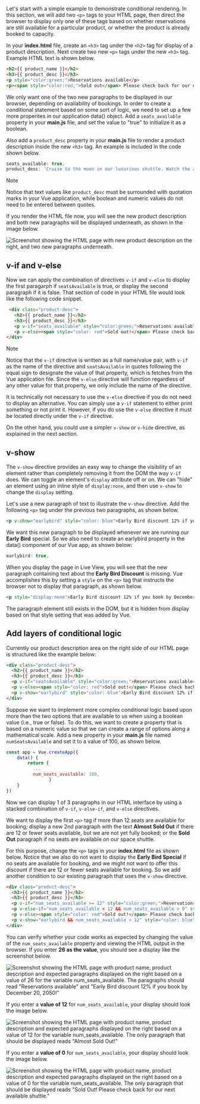 Let's start with a simple example to demonstrate conditional rendering. In this section, we will add two `<p>` tags to your HTML page, then direct the browser to display only one of these tags based on whether reservations are still available for a particular product, or whether the product is already booked to capacity.

In your **index.html** file, create an `<h3>` tag under the `<h2>` tag for display of a product description. Next create two new `<p>` tags under the new `<h3>` tag. Example HTML text is shown below.

```html
<h2>{{ product_name }}</h2>
<h3>{{ product_desc }}</h3>
<p style="color:green;">Reservations available</p>
<p><span style="color:red;">Sold out</span> Please check back for our next available shuttle.</p>
```

We only want one of the two new paragraphs to be displayed in our browser, depending on availability of bookings. In order to create a conditional statement based on some sort of logic, we need to set up a few more properites in our application data() object. Add a `seats_available` property in your **main.js** file, and set the value to "true" to initialize it as a boolean.

Also add a `product_desc` property in your **main.js** file to render a product description inside the new `<h3>` tag. An example is included in the code shown below.

```javascript
seats_available: true,
product_desc: 'Cruise to the moon in our luxurious shuttle. Watch the astronauts working outside the International Space Station.',
```

>[!NOTE]
>Notice that text values like `product_desc` must be surrounded with quotation marks in your Vue application, while boolean and numeric values do not need to be entered between quotes.

If you render the HTML file now, you will see the new product description and both new paragraphs will be displayed underneath, as shown in the image below.

![Screenshot showing the HTML page with new product description on the right, and two new paragraphs underneath.](../media/desc-and-two-paragraphs.png)

## v-if and v-else

Now we can apply the combination of directives `v-if` and `v-else` to display the first paragarph if `seatsAvailable` is true, or display the second paragraph if it is false. That section of code in your HTML file would look like the following code snippet.

```html
 <div class="product-desc">
   <h2>{{ product_name }}</h2>
   <h3>{{ product_desc }}</h3>
   <p v-if="seats_available" style="color:green;">Reservations available</p>
   <p v-else><span style="color: red">Sold out!</span> Please check back for our next available shuttle.</p>
</div>
```

>[!NOTE]
>Notice that the `v-if` directive is written as a full name/value pair, with `v-if` as the name of the directive and `seatsAvailable` in quotes following the equal sign to designate the value of that property, which is fetches from the Vue application file. Since the `v-else` directive will function regardless of any other value for that property, we only include the name of the directive.

It is technically not necessary to use the `v-else` directive if you do not need to display an alternative. You can simply use a `v-if` statement to either print something or not print it. However, if you do use the `v-else` directive it must be located directly under the `v-if` directive.

On the other hand, you could use a simpler `v-show` or `v-hide` directive, as explained in the next section.

## v-show

The `v-show` directive provides an easy way to change the visibility of an element rather than completely removing it from the DOM the way `v-if` does. We can toggle an element's `display` attribute off or on. We can "hide" an element using an inline style of `display:none`, and then use `v-show` to change the `display` setting.

Let's use a new paragraph of text to illustrate the `v-show` directive. Add the following `<p>` tag under the previous two paragraphs, as shown below.

```html
<p v-show="earlybird" style="color: blue">Early Bird discount 12% if you book by December 20, 2050!</p>
```

We want this new paragraph to be displayed whenever we are running our **Early Bird** special. So we also need to create an earlybird property in the data() component of our Vue app, as shown below:

```javascript
earlybird: true,
```

When you display the page in Live View, you will see that the new paragraph containing text about the **Early Bird Discount** is missing. Vue accomplishes this by setting a `style` on the `<p>` tag that instructs the browser not to display that paragraph, as shown below.

```html
<p style="display:none">Early Bird discount 12% if you book by December 20, 2050!</p>
```

The paragraph element still exists in the DOM, but it is hidden from display based on that style setting that was added by Vue.

## Add layers of conditional logic

Currently our product description area on the right side of our HTML page is structured like the example below:

```html
<div class="product-desc">
  <h2>{{ product_name }}</h2>
  <h3>{{ product_desc }}</h3>
  <p v-if="seatsAvailable" style="color:green;">Reservations available</p>
  <p v-else><span style="color: red">Sold out!</span> Please check back for our next available shuttle.</p>
  <p v-show="earlybird" style="color: blue">Early Bird discount 12% if you book by December 20, 2050!</p>
</div>
```

Suppose we want to implement more complex conditional logic based upon more than the two options that are available to us when using a boolean value (i.e., true or false). To do this, we want to create a property that is based on a numeric value so that we can create a range of options along a mathematical scale. Add a new property in your **main.js** file named `numSeatsAvailable` and set it to a value of 100, as shown below.

```javascript
const app = Vue.createApp({
    data() {
        return {
          ...
          num_seats_available: 100,
				}
    }
})
```

Now we can display 1 of 3 paragraphs in our HTML interface by using a stacked combination of `v-if`, `v-else-if`, and `v-else` directives.

We want to display the first `<p>` tag if more than 12 seats are available for booking; display a new 2nd paragraph with the text **Almost Sold Out** if there are 12 or fewer seats available, but we are not yet fully booked; or the **Sold Out** paragraph if no seats are available on our space shuttle.

For this purpose, change the `<p>` tags in your **index.html** file as shown below. Notice that we also do not want to display the **Early Bird Special** if no seats are available for booking, and we might not want to offer this discount if there are 12 or fewer seats available for booking. So we add another condition to our existing paragraph that uses the `v-show` directive.

```html
<div class="product-desc">
  <h2>{{ product_name }}</h2>
  <h3>{{ product_desc }}</h3>
  <p v-if="num_seats_available >= 12" style="color:green;">Reservations available</p>
  <p v-else-if="num_seats_available < 12 && num_seats_available > 0" style="color:red;">Almost Sold Out!</p> 
  <p v-else><span style="color: red">Sold out!</span> Please check back for our next available shuttle.</p>
  <p v-show="earlybird && num_seats_available > 12" style="color: blue">Early Bird discount 12% if you book by December 20, 2050!</p>
</div>
```

You can verify whether your code works as expected by changing the value of the `num_seats_available` property and viewing the HTML output in the browser. If you enter **26 as the value**, you should see a display like the screenshot below.

![Screenshot showing the HTML page with product name, product description and expected paragraphs displayed on the right based on a value of 26 for the variable num_seats_available. The paragraphs should read "Reservations available" and "Early Bird discount 12% if you book by December 20, 2050!"](../media/conditional-paragraphs-at-26-seats.png)

If you enter a **value of 12** for `num_seats_available`, your display should look the image below.

![Screenshot showing the HTML page with product name, product description and expected paragraphs displayed on the right based on a value of 12 for the variable num_seats_available. The only paragraph that should be displayed reads "Almost Sold Out!"](../media/conditional-paragraphs-at-12-seats.png)

If you enter a **value of 0** for `num_seats_available`, your display should look the image below.

![Screenshot showing the HTML page with product name, product description and expected paragraphs displayed on the right based on a value of 0 for the variable num_seats_available. The only paragraph that should be displayed reads "Sold Out! Please check back for our next available shuttle."](../media/conditional-paragraphs-at-0-seats.png)